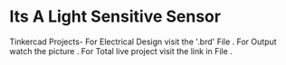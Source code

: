 # Its A Light Sensitive Sensor
 Tinkercad Projects-
For Electrical Design visit the '.brd' File .
For Output watch the picture .
For Total live project visit the link in File .

